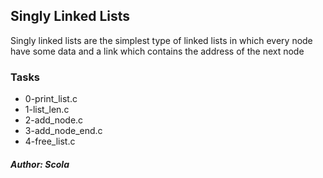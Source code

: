 ## Singly Linked Lists
Singly linked lists are the simplest type of linked lists in which every node have some  data and a link which contains the address of the next node
### Tasks
- 0-print_list.c
- 1-list_len.c
- 2-add_node.c
- 3-add_node_end.c
- 4-free_list.c
##### Author: Scola

